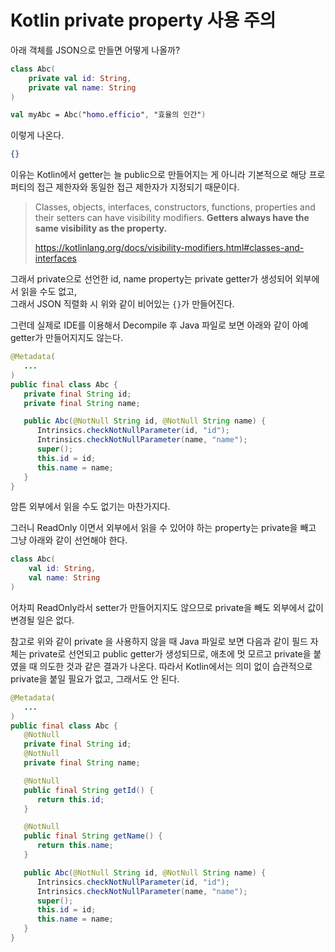 # Kotlin private property 사용 주의

아래 객체를 JSON으로 만들면 어떻게 나올까?

```kotlin
class Abc(
    private val id: String,
    private val name: String
)

val myAbc = Abc("homo.efficio", "효율의 인간")
```

이렇게 나온다.
```json
{}
```

이유는 Kotlin에서 getter는 늘 public으로 만들어지는 게 아니라 기본적으로 해당 프로퍼티의 접근 제한자와 동일한 접근 제한자가 지정되기 때문이다.

>Classes, objects, interfaces, constructors, functions, properties and their setters can have visibility modifiers. **Getters always have the same visibility as the property.**
>
>https://kotlinlang.org/docs/visibility-modifiers.html#classes-and-interfaces

그래서 private으로 선언한 id, name property는 private getter가 생성되어 외부에서 읽을 수도 없고,  
그래서 JSON 직렬화 시 위와 같이 비어있는 `{}`가 만들어진다.

그런데 실제로 IDE를 이용해서 Decompile 후 Java 파일로 보면 아래와 같이 아예 getter가 만들어지지도 않는다.

```java
@Metadata(
   ...
)
public final class Abc {
   private final String id;
   private final String name;

   public Abc(@NotNull String id, @NotNull String name) {
      Intrinsics.checkNotNullParameter(id, "id");
      Intrinsics.checkNotNullParameter(name, "name");
      super();
      this.id = id;
      this.name = name;
   }
}
```

암튼 외부에서 읽을 수도 없기는 마찬가지다.

그러니 ReadOnly 이면서 외부에서 읽을 수 있어야 하는 property는 private을 빼고 그냥 아래와 같이 선언해야 한다.

```kotlin
class Abc(
    val id: String,
    val name: String
)
```

어차피 ReadOnly라서 setter가 만들어지지도 않으므로 private을 빼도 외부에서 값이 변경될 일은 없다.

참고로 위와 같이 private 을 사용하지 않을 때 Java 파일로 보면 다음과 같이 필드 자체는 private로 선언되고 public getter가 생성되므로, 애초에 멋 모르고 private을 붙였을 때 의도한 것과 같은 결과가 나온다. 따라서 Kotlin에서는 의미 없이 습관적으로 private을 붙일 필요가 없고, 그래서도 안 된다.

```java
@Metadata(
   ...
)
public final class Abc {
   @NotNull
   private final String id;
   @NotNull
   private final String name;

   @NotNull
   public final String getId() {
      return this.id;
   }

   @NotNull
   public final String getName() {
      return this.name;
   }

   public Abc(@NotNull String id, @NotNull String name) {
      Intrinsics.checkNotNullParameter(id, "id");
      Intrinsics.checkNotNullParameter(name, "name");
      super();
      this.id = id;
      this.name = name;
   }
}
```
